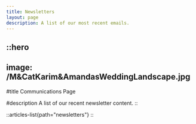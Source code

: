 ```yaml
---
title: Newsletters
layout: page
description: A list of our most recent emails.
---
```


::hero
---
image: /M&CatKarim&AmandasWeddingLandscape.jpg
---
#title
Communications Page

#description
A list of our recent newsletter content.
::

::articles-list{path="newsletters"}
::
